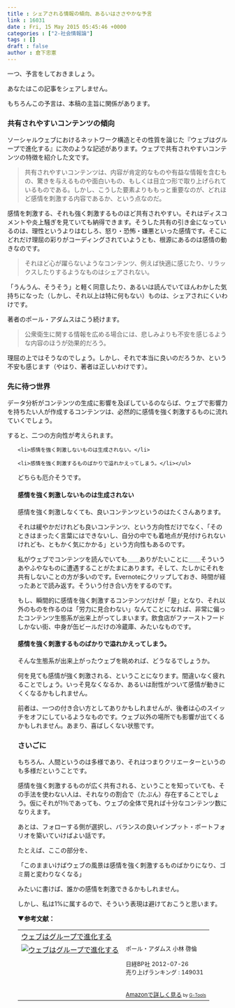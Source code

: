 ```yaml
---
title : シェアされる情報の傾向、あるいはささやかな予言
link : 16031
date : Fri, 15 May 2015 05:45:46 +0000
categories : ["2-社会情報論"]
tags : []
draft : false
author : 倉下忠憲
---
```


一つ、予言をしておきましょう。

あなたはこの記事をシェアしません。

もちろんこの予言は、本稿の主旨に関係があります。

<H3>共有されやすいコンテンツの傾向</H3>

ソーシャルウェブにおけるネットワーク構造とその性質を論じた『ウェブはグループで進化する』に次のような記述があります。ウェブで共有されやすいコンテンツの特徴を紹介した文です。

<blockquote>共有されやすいコンテンツは、内容が肯定的なものや有益な情報を含むもの、驚きを与えるものや面白いもの、もしくは目立つ形で取り上げられているものである。しかし、こうした要素よりももっと重要なのが、どれほど感情を刺激する内容であるか、という点なのだ。</blockquote>

感情を刺激する、それも強く刺激するものほど共有されやすい。それはディスコメントや炎上騒ぎを見ていても納得できます。そうした共有の引き金になっているのは、理性というよりはむしろ、怒り・恐怖・嫌悪といった感情です。そこにどれだけ理屈の彩りがコーディングされていようとも、根源にあるのは感情の動きなのです。

<blockquote>それほど心が躍らないようなコンテンツ、例えば快適に感じたり、リラックスしたりするようなものはシェアされない。</blockquote>

「うんうん、そうそう」と軽く同意したり、あるいは読んでいてほんわかした気持ちになった（しかし、それ以上は特に何もない）ものは、シェアされにくいわけです。

著者のポール・アダムスはこう続けます。

<blockquote>公衆衛生に関する情報を広める場合には、悲しみよりも不安を感じるような内容のほうが効果的だろう。</blockquote>

理屈の上ではそうなのでしょう。しかし、それで本当に良いのだろうか、という不安も感じます（やはり、著者は正しいわけです）。

<H3>先に待つ世界</H3>

データ分析がコンテンツの生成に影響を及ぼしているのならば、ウェブで影響力を持ちたい人が作成するコンテンツは、必然的に感情を強く刺激するものに流れていくでしょう。

すると、二つの方向性が考えられます。
<ul>

	<li>感情を強く刺激しないものは生成されない。</li>

	<li>感情を強く刺激するものばかりで溢れかえってしまう。</li></ul>




どちらも厄介そうです。

<H4>感情を強く刺激しないものは生成されない</H4>

感情を強く刺激しなくても、良いコンテンツというのはたくさんあります。

それは緩やかだけれども良いコンテンツ、という方向性だけでなく、「そのときはまったく言葉にはできないし、自分の中でも着地点が見付けられないけれども、ともかく気にかかる」という方向性もあるのです。

私がウェブでコンテンツを読んでいても＿＿ありがたいことに＿＿そういうあやふやなものに遭遇することがたまにあります。そして、たしかにそれを共有しないことの方が多いのです。Evernoteにクリップしておき、時間が経ったあとで読み返す。そういう付き合い方をするのです。

もし、瞬間的に感情を強く刺激するコンテンツだけが「是」となり、それ以外のものを作るのは「労力に見合わない」なんてことになれば、非常に偏ったコンテンツ生態系が出来上がってしまいます。飲食店がファーストフードしかない街、中身が缶ビールだけの冷蔵庫、みたいなものです。

<H4>感情を強く刺激するものばかりで溢れかえってしまう。</H4>

そんな生態系が出来上がったウェブを眺めれば、どうなるでしょうか。

何を見ても感情が強く刺激される、ということになります。間違いなく疲れることでしょう。いっそ見なくなるか、あるいは耐性がついて感情が動きにくくなるかもしれません。

前者は、一つの付き合い方としてありかもしれませんが、後者は心のスイッチをオフにしているようなものです。ウェブ以外の場所でも影響が出てくるかもしれません。あまり、喜ばしくない状態です。

<H3>さいごに</H3>

もちろん、人間というのは多様であり、それはつまりクリエーターというのも多様だということです。

感情を強く刺激するものが広く共有される、ということを知っていても、その手法を使わない人は、それなりの割合で（たぶん）存在することでしょう。仮にそれが1％であっても、ウェブの全体で見れば十分なコンテンツ数になりえます。

あとは、フォローする側が選択し、バランスの良いインプット・ポートフォリオを築いていけばよい話です。

たとえば、ここの部分を、

「このままいけばウェブの風景は感情を強く刺激するものばかりになり、ゴミ屑と変わりなくなる」

みたいに書けば、誰かの感情を刺激できるかもしれません。

しかし、私は1%に属するので、そういう表現は避けておこうと思います。

<strong>▼参考文献：</strong>

<table  border="0" cellpadding="5"><tr><td colspan="2"><a href="http://www.amazon.co.jp/%E3%82%A6%E3%82%A7%E3%83%96%E3%81%AF%E3%82%B0%E3%83%AB%E3%83%BC%E3%83%97%E3%81%A7%E9%80%B2%E5%8C%96%E3%81%99%E3%82%8B-%E3%83%9D%E3%83%BC%E3%83%AB%E3%83%BB%E3%82%A2%E3%83%80%E3%83%A0%E3%82%B9/dp/4822249115%3FSubscriptionId%3D15SMZCTB9V8NGR2TW082%26tag%3Drashita1000-22%26linkCode%3Dxm2%26camp%3D2025%26creative%3D165953%26creativeASIN%3D4822249115" target="_blank">ウェブはグループで進化する</a><img src="http://www.assoc-amazon.jp/e/ir?t=rashita1000-22&l=ur2&o=9" width="1" height="1" style="border: none;" alt="" /></td></tr><tr><td valign="top"><a href="http://www.amazon.co.jp/%E3%82%A6%E3%82%A7%E3%83%96%E3%81%AF%E3%82%B0%E3%83%AB%E3%83%BC%E3%83%97%E3%81%A7%E9%80%B2%E5%8C%96%E3%81%99%E3%82%8B-%E3%83%9D%E3%83%BC%E3%83%AB%E3%83%BB%E3%82%A2%E3%83%80%E3%83%A0%E3%82%B9/dp/4822249115%3FSubscriptionId%3D15SMZCTB9V8NGR2TW082%26tag%3Drashita1000-22%26linkCode%3Dxm2%26camp%3D2025%26creative%3D165953%26creativeASIN%3D4822249115" target="_blank"><img src="http://ecx.images-amazon.com/images/I/51Bz33YPWTL._SL160_.jpg" border="0" alt="ウェブはグループで進化する" /></a></td><td valign="top"><font size="-1">ポール・アダムス 小林 啓倫 <br /><br />日経BP社  2012-07-26<br />売り上げランキング : 149031<br /><br /><br /><a href="http://www.amazon.co.jp/%E3%82%A6%E3%82%A7%E3%83%96%E3%81%AF%E3%82%B0%E3%83%AB%E3%83%BC%E3%83%97%E3%81%A7%E9%80%B2%E5%8C%96%E3%81%99%E3%82%8B-%E3%83%9D%E3%83%BC%E3%83%AB%E3%83%BB%E3%82%A2%E3%83%80%E3%83%A0%E3%82%B9/dp/4822249115%3FSubscriptionId%3D15SMZCTB9V8NGR2TW082%26tag%3Drashita1000-22%26linkCode%3Dxm2%26camp%3D2025%26creative%3D165953%26creativeASIN%3D4822249115" target="_blank">Amazonで詳しく見る</a></font><font size="-2"> by <a href="http://www.goodpic.com/mt/aws/index.html" >G-Tools</a></font></td></tr></table>
